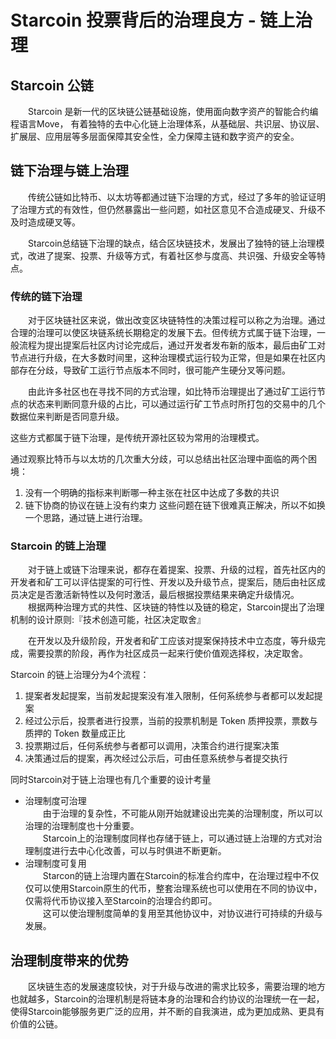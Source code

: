 # Starcoin 投票背后的治理良方 - 链上治理
## Starcoin 公链
&emsp;&emsp;Starcoin 是新一代的区块链公链基础设施，使用面向数字资产的智能合约编程语言Move， 有着独特的去中心化链上治理体系，从基础层、共识层、协议层、扩展层、应用层等多层面保障其安全性，全力保障主链和数字资产的安全。

## 链下治理与链上治理
&emsp;&emsp;传统公链如比特币、以太坊等都通过链下治理的方式，经过了多年的验证证明了治理方式的有效性，但仍然暴露出一些问题，如社区意见不合造成硬叉、升级不及时造成硬叉等。  

&emsp;&emsp;Starcoin总结链下治理的缺点，结合区块链技术，发展出了独特的链上治理模式，改进了提案、投票、升级等方式，有着社区参与度高、共识强、升级安全等特点。
### 传统的链下治理
&emsp;&emsp;对于区块链社区来说，做出改变区块链特性的决策过程可以称之为治理。通过合理的治理可以使区块链系统长期稳定的发展下去。但传统方式属于链下治理，一般流程为提出提案后社区内讨论完成后，通过开发者发布新的版本，最后由矿工对节点进行升级，在大多数时间里，这种治理模式运行较为正常，但是如果在社区内部存在分歧，导致矿工运行节点版本不同时，很可能产生硬分叉等问题。 

&emsp;&emsp;由此许多社区也在寻找不同的方式治理，如比特币治理提出了通过矿工运行节点的状态来判断同意升级的占比，可以通过运行矿工节点时所打包的交易中的几个数据位来判断是否同意升级。 

这些方式都属于链下治理，是传统开源社区较为常用的治理模式。 

通过观察比特币与以太坊的几次重大分歧，可以总结出社区治理中面临的两个困境：
1. 没有一个明确的指标来判断哪一种主张在社区中达成了多数的共识
2. 链下协商的协议在链上没有约束力
这些问题在链下很难真正解决，所以不如换一个思路，通过链上进行治理。
### Starcoin 的链上治理
&emsp;&emsp;对于链上或链下治理来说，都存在着提案、投票、升级的过程，首先社区内的开发者和矿工可以评估提案的可行性、开发以及升级节点，提案后，随后由社区成员决定是否激活新特性以及何时激活，最后根据投票结果来确定升级情况。  
&emsp;&emsp;根据两种治理方式的共性、区块链的特性以及链的稳定，Starcoin提出了治理机制的设计原则:『技术创造可能，社区决定取舍』 

&emsp;&emsp;在开发以及升级阶段，开发者和矿工应该对提案保持技术中立态度，等升级完成，需要投票的阶段，再作为社区成员一起来行使价值观选择权，决定取舍。 

Starcoin 的链上治理分为4个流程：
1. 提案者发起提案，当前发起提案没有准入限制，任何系统参与者都可以发起提案
2. 经过公示后，投票者进行投票，当前的投票机制是 Token 质押投票，票数与质押的 Token 数量成正比
3. 投票期过后，任何系统参与者都可以调用，决策合约进行提案决策
4. 决策通过后的提案，再次经过公示后，可由任意系统参与者提交执行  
 

同时Starcoin对于链上治理也有几个重要的设计考量
- 治理制度可治理  
&emsp;&emsp;由于治理的复杂性，不可能从刚开始就建设出完美的治理制度，所以可以治理的治理制度也十分重要。   
&emsp;&emsp;Starcoin上的治理制度同样也存储于链上，可以通过链上治理的方式对治理制度进行去中心化改善，可以与时俱进不断更新。
- 治理制度可复用  
&emsp;&emsp;Starcon的链上治理内置在Starcoin的标准合约库中，在治理过程中不仅仅可以使用Starcoin原生的代币，整套治理系统也可以使用在不同的协议中，仅需将代币协议接入至Starcoin的治理合约即可。  
&emsp;&emsp;这可以使治理制度简单的复用至其他协议中，对协议进行可持续的升级与发展。


## 治理制度带来的优势
&emsp;&emsp;区块链生态的发展速度较快，对于升级与改进的需求比较多，需要治理的地方也就越多，Starcoin的治理机制是将链本身的治理和合约协议的治理统一在一起，使得Starcoin能够服务更广泛的应用，并不断的自我演进，成为更加成熟、更具有价值的公链。